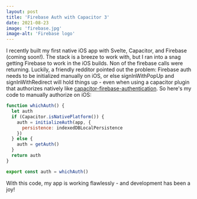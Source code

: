 ```yaml
---
layout: post
title: 'Firebase Auth with Capacitor 3'
date: 2021-08-23
image: 'firebase.jpg'
image-alt: 'Firebase logo'
---
```


I recently built my first native iOS app with Svelte, Capacitor, and Firebase (coming soon!). The stack is a breeze to work with, but I ran into a snag getting Firebase to work in the iOS builds. Non of the firebase calls were returning. Luckily, a friendly redditor pointed out the problem: Firebase auth needs to be initialized manually on iOS, or else signInWithPopUp and signInWithRedirect will hold things up - even when using a capacitor plugin that authorizes natively like [capacitor-firebase-authentication](https://github.com/robingenz/capacitor-firebase-authentication). So here's my code to manually authorize on iOS:

```js
function whichAuth() {
  let auth
  if (Capacitor.isNativePlatform()) {
    auth = initializeAuth(app, {
      persistence: indexedDBLocalPersistence
    })
  } else {
    auth = getAuth()
  }
  return auth
}

export const auth = whichAuth()
```

With this code, my app is working flawlessly - and development has been a joy!
